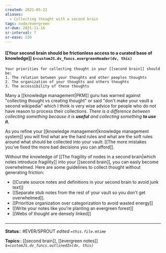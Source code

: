 ```yaml
---
created: 2021-05-22
aliases:
  - Collecting thought with a second brain
tags: node/evergreen
sr-due: 2021-11-16
sr-interval: 7
sr-ease: 220
---
```


#### [[Your second brain should be frictionless access to a curated base of knowledge]] `$=customJS.dv_funcs.evergreenHeader(dv, this)`

```ad-summary
Your priorities for collecting thought in your [[second brain]] should be: 
1. The relation between your thoughts and other peoples thoughts
2. The organization of your thoughts and others thoughts
3. The accessibility of these thoughts
```

Many a [[knowledge management|PKM]] guru has warned against "collecting thought vs creating thought" or said "don't make your vault a second wikipedia" which I think is very wise advice for people who do not have reason to process their collections. *There is a difference between collecting something because it is __useful__ and collecting something __to use it.__*

As you refine your [[knowledge management|knowledge management system]] you will find what are the hard rules and what are the soft rules around what should be collected into your vault: [[The more mistakes you've fixed the more bad decisions you can afford]].

Without the knowledge of [[The fragility of nodes in a second brain|which notes introduce fragility]] into your [[second brain]], you can easly become overwhelmed. Here are some guidelines to collect thought without generating friction:
- [[Curate source notes and definitions in your second brain to avoid junk text]]
- [[Separate stub notes from the rest of your vault so you don't get overwhelmed]]. 
- [[Prioritize organization over categorization to avoid wasted energy]]
- [[Write your notes like you're planting an evergreen forest]]
- [[Webs of thought are densely linked]]

### <hr class="footnote"/>

**Status**:: #EVER/SPROUT 
*edited `=this.file.mtime`*

**Topics**:: [[second brain]], [[evergreen notes]] 
*`$=customJS.dv_funcs.outlinedIn(dv, this)`*

